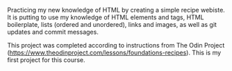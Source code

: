 Practicing my new knowledge of HTML by creating a simple recipe webiste. It is putting to use my knowledge of HTML elements and tags, HTML boilerplate, lists (ordered and unordered), links and images, as well as git updates and commit messages.

This project was completed according to instructions from The Odin Project (https://www.theodinproject.com/lessons/foundations-recipes). This is my first project for this course.
